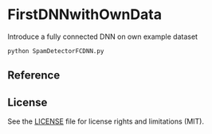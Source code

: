 # FirstDNNwithOwnData
Introduce a fully connected DNN on own example dataset

```
python SpamDetectorFCDNN.py
```

## Reference
## License
See the [LICENSE](LICENSE.md) file for license rights and limitations (MIT).
